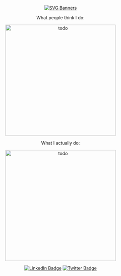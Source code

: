 <div align=center> 

[![SVG Banners](https://svg-banners.vercel.app/api?type=typeWriter&text1=Just%20Your%20Average%20Coding%20Witch%20👩‍💻✨♀️&width=800&height=150)](https://github.com/Akshay090/svg-banners)

<div>
 <p>
  What people think I do:
 </p>
  <img src="https://user-images.githubusercontent.com/20408713/204510557-e2be2e73-65b5-4c8f-9f82-8669230cff90.jpg" alt="todo" width="350"/>
</div>
<div>
 <p>
  What I actually do:
 </p>
  <img src="https://user-images.githubusercontent.com/20408713/204510758-1fbf8024-8962-4be1-b57e-9ef29a233441.jpg" alt="todo" width="350"/>
</div>

 
<a href="https://www.linkedin.com/in/michelle-tan-74735a82/"><img src="https://img.shields.io/badge/LinkedIn-0077B5?style=for-the-badge&logo=linkedin&logoColor=white" alt="LinkedIn Badge"></a> 
<a href="https://twitter.com/mishmashtan"><img src="https://img.shields.io/badge/Twitter-1DA1F2?style=for-the-badge&logo=twitter&logoColor=white" alt="Twitter Badge"></a> 

<!--
**mish-tan/mish-tan** is a ✨ _special_ ✨ repository because its `README.md` (this file) appears on your GitHub profile.

Here are some ideas to get you started:

- 🔭 I’m currently working on ...
- 🌱 I’m currently learning ...
- 👯 I’m looking to collaborate on ...
- 🤔 I’m looking for help with ...
- 💬 Ask me about ...
- 📫 How to reach me: ...
- 😄 Pronouns: ...
- ⚡ Fun fact: ...
-->
 
 </div>
